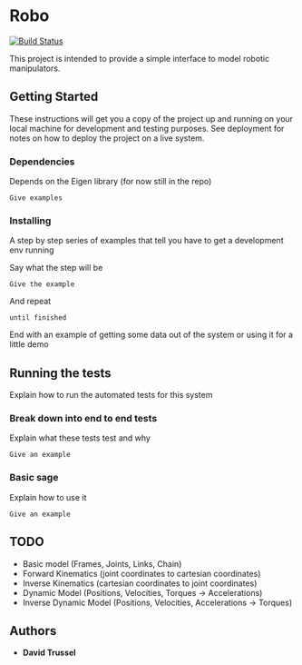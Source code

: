 # Robo

[![Build Status](https://travis-ci.org/DaveTrussel/robo.svg?branch=master)](https://travis-ci.org/DaveTrussel/robo)

This project is intended to provide a simple interface to model robotic manipulators. 

## Getting Started

These instructions will get you a copy of the project up and running on your local machine for development and testing purposes. See deployment for notes on how to deploy the project on a live system.

### Dependencies

Depends on the Eigen library (for now still in the repo)

```
Give examples
```

### Installing

A step by step series of examples that tell you have to get a development env running

Say what the step will be

```
Give the example
```

And repeat

```
until finished
```

End with an example of getting some data out of the system or using it for a little demo

## Running the tests

Explain how to run the automated tests for this system

### Break down into end to end tests

Explain what these tests test and why

```
Give an example
```

### Basic sage
Explain how to use it

```
Give an example
```

## TODO
- Basic model (Frames, Joints, Links, Chain)
- Forward Kinematics (joint coordinates to cartesian coordinates)
- Inverse Kinematics (cartesian coordinates to joint coordinates)
- Dynamic Model (Positions, Velocities, Torques -> Accelerations)
- Inverse Dynamic Model (Positions, Velocities, Accelerations -> Torques)

## Authors

* **David Trussel**


